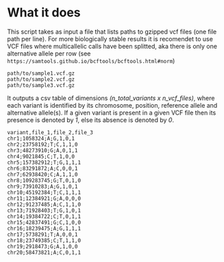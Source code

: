 # What it does
This script takes as input a file that lists paths to gzipped vcf files (one file path per line).
For more biologically stable results it is recomendet to use VCF files where multicallelic calls have been splitted, aka there is only one alternative allele
per row (see ```https://samtools.github.io/bcftools/bcftools.html#norm```)
```
path/to/sample1.vcf.gz
path/to/sample2.vcf.gz
path/to/sample3.vcf.gz
```
It outputs a csv table of dimensions _(n_total_variants x n_vcf_files)_, where each variant is identified by its chromosome, position, reference allele and alternative allele(s).
If a given variant is present in a given VCF file then its presence is denoted by _1_, else its absence is denoted by _0_.

```
variant,file_1,file_2,file_3
chr1;1058324;A;G,1,0,1
chr2;23758192;T;C,1,1,0
chr3;48273910;G;A,0,1,1
chr4;9021845;C;T,1,0,0
chr5;157382912;T;G,1,1,1
chr6;83291872;A;C,0,0,1
chr7;62938420;C;A,1,1,0
chr8;109283745;G;T,0,1,0
chr9;73910283;A;G,1,0,1
chr10;45192384;T;C,1,1,1
chr11;12384921;G;A,0,0,0
chr12;91237485;A;C,1,1,0
chr13;71928403;T;G,1,0,1
chr14;19384722;C;T,0,1,1
chr15;42837491;G;C,1,0,0
chr16;18239475;A;G,1,1,1
chr17;5738291;T;A,0,0,1
chr18;23749385;C;T,1,1,0
chr19;2918473;G;A,1,0,0
chr20;58473821;A;C,0,1,1
```
